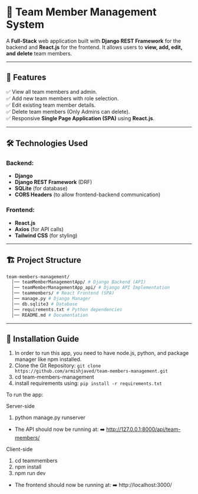 # 🏢 Team Member Management System

A **Full-Stack** web application built with **Django REST Framework** for the backend and **React.js** for the frontend. It allows users to **view, add, edit, and delete** team members.

---

## 🚀 Features

✅ View all team members and admin.  
✅ Add new team members with role selection.  
✅ Edit existing team member details.  
✅ Delete team members (Only Admins can delete).  
✅ Responsive **Single Page Application (SPA)** using **React.js**. 

---

## 🛠️ Technologies Used

### **Backend:**
- **Django** 
- **Django REST Framework** (DRF) 
- **SQLite** (for database)
- **CORS Headers** (to allow frontend-backend communication)

### **Frontend:**
- **React.js** 
- **Axios** (for API calls)
- **Tailwind CSS** (for styling)

---

## 🏗️ Project Structure
```bash
team-members-management/
  │── teamMemberManagementApp/ # Django Backend (API)
  │── teamMemberManagementApp_api/ # Django API Implementation
  │── teammembers/ # React Frontend (SPA)
  │── manage.py # Django Manager
  │── db.sqlite3 # Database
  │── requirements.txt # Python dependencies
  │── README.md # Documentation
```

---

## 🔧 Installation Guide

1. In order to run this app, you need to have node.js, python, and package manager like npm installed.
2. Clone the Git Repository:
   ```git clone https://github.com/armishjaved/team-members-management.git```
3. cd team-members-management
4. install requirements using:
   ``` pip install -r requirements.txt ```

To run the app:

Server-side
1. python manage.py runserver
- The API should now be running at:
➡️ http://127.0.0.1:8000/api/team-members/

Client-side

1. cd teammembers
2. npm install
3. npm run dev
- The frontend should now be running at:
➡️ http://localhost:3000/

